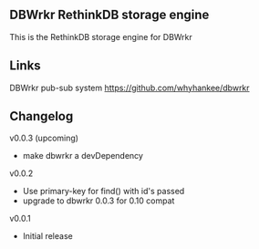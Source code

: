 ## DBWrkr RethinkDB storage engine

This is the RethinkDB storage engine for DBWrkr


## Links

DBWrkr pub-sub system <https://github.com/whyhankee/dbwrkr>


## Changelog

v0.0.3 (upcoming)
* make dbwrkr a devDependency

v0.0.2
* Use primary-key for find() with id's passed
* upgrade to dbwrkr 0.0.3 for 0.10 compat

v0.0.1
* Initial release